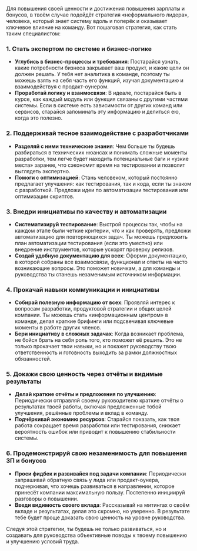 Для повышения своей ценности и достижения повышения зарплаты и бонусов, в твоём случае подойдёт стратегия «неформального лидера», человека, который знает систему вдоль и поперёк и оказывает ключевое влияние на команду. Вот пошаговая стратегия, как стать таким специалистом:

### 1. **Стать экспертом по системе и бизнес-логике**
   - **Углубись в бизнес-процессы и требования**: Постарайся узнать, какие потребности бизнеса закрывает ваш продукт, и какие цели он должен решать. У тебя нет аналитика в команде, поэтому ты можешь взять на себя часть его функций, изучая документацию и взаимодействуя с продакт-оунером.
   - **Проработай логику и взаимосвязи**: В идеале, постарайся быть в курсе, как каждый модуль или функция связаны с другими частями системы. Если в системе есть зависимости от других команд или сервисов, старайся запоминать эту информацию и делиться ею, когда это полезно.

### 2. **Поддерживай тесное взаимодействие с разработчиками**
   - **Разделяй с ними технические знания**: Чем больше ты будешь разбираться в технических нюансах и понимать сложные моменты разработки, тем легче будет находить потенциальные баги и «узкие места» заранее, что сэкономит время на тестировании и позволит выглядеть экспертно.
   - **Помоги с оптимизацией**: Стань человеком, который постоянно предлагает улучшения: как тестирования, так и кода, если ты знаком с разработкой. Предложи идеи по автоматизации тестирования или оптимизации скриптов.

### 3. **Внедри инициативы по качеству и автоматизации**
   - **Систематизируй тестирование**: Выстрой процессы так, чтобы на каждом этапе были четкие критерии, что и как проверять, предложи автоматизацию для повторяющихся задач. Ты можешь предложить план автоматизации тестирования (если это уместно) или внедрение инструментов, которые ускорят проверку релизов.
   - **Создай удобную документацию для всех**: Оформи документацию, в которой собраны все взаимосвязи, функционал и ответы на часто возникающие вопросы. Это поможет новичкам, а для команды и руководства ты станешь незаменимым источником информации.

### 4. **Прокачай навыки коммуникации и инициативы**
   - **Собирай полезную информацию от всех**: Проявляй интерес к вопросам разработки, продуктовой стратегии и общих целей компании. Ты можешь стать «информационным центром» в команде, делая краткие брифинги или подсвечивая ключевые моменты в работе других членов.
   - **Бери инициативу в сложных задачах**: Когда возникает проблема, не бойся брать на себя роль того, кто поможет её решить. Это не только прокачает твои навыки, но и покажет руководству твою ответственность и готовность выходить за рамки должностных обязанностей.

### 5. **Докажи свою ценность через отчёты и видимые результаты**
   - **Делай краткие отчёты и предложения по улучшению**: Периодически отправляй своему руководителю краткие отчёты о результатах твоей работы, включая предложенные тобой улучшения, решённые проблемы и вклад в команду.
   - **Подчёркивай экономию ресурсов**: Старайся показать, как твоя работа сокращает время разработки или тестирования, снижает вероятность ошибок или приводит к повышению стабильности системы.

### 6. **Продемонстрируй свою незаменимость для повышения ЗП и бонусов**
   - **Проси фидбек и развивайся под задачи компании**: Периодически запрашивай обратную связь у лида или продакт-оунера, подчеркивая, что хочешь развиваться в направлении, которое принесёт компании максимальную пользу. Постепенно инициируй разговоры о повышении.
   - **Введи видимость своего вклада**: Рассказывай на митингах о своём вкладе и результатах, делая это скромно, но уверенно. В результате тебе будет проще доказать свою ценность на уровне руководства.

Следуя этой стратегии, ты будешь не только развиваться, но и создавать для руководства объективные поводы к твоему повышению и улучшению условий труда.